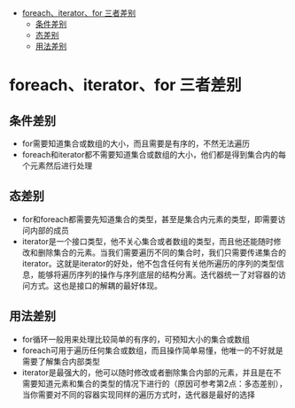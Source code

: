 <!-- TOC -->

- [foreach、iterator、for 三者差别](#foreachiteratorfor-%E4%B8%89%E8%80%85%E5%B7%AE%E5%88%AB)
    - [条件差别](#%E6%9D%A1%E4%BB%B6%E5%B7%AE%E5%88%AB)
    - [态差别](#%E6%80%81%E5%B7%AE%E5%88%AB)
    - [用法差别](#%E7%94%A8%E6%B3%95%E5%B7%AE%E5%88%AB)

<!-- /TOC -->


# foreach、iterator、for 三者差别
## 条件差别
+ for需要知道集合或数组的大小，而且需要是有序的，不然无法遍历
+ foreach和iterator都不需要知道集合或数组的大小，他们都是得到集合内的每个元素然后进行处理

 
## 态差别
+ for和foreach都需要先知道集合的类型，甚至是集合内元素的类型，即需要访问内部的成员
+ iterator是一个接口类型，他不关心集合或者数组的类型，而且他还能随时修改和删除集合的元素。当我们需要遍历不同的集合时，我们只需要传递集合的iterator。这就是iterator的好处，他不包含任何有关他所遍历的序列的类型信息，能够将遍历序列的操作与序列底层的结构分离。迭代器统一了对容器的访问方式。这也是接口的解耦的最好体现。

## 用法差别
+ for循环一般用来处理比较简单的有序的，可预知大小的集合或数组
+ foreach可用于遍历任何集合或数组，而且操作简单易懂，他唯一的不好就是需要了解集合内部类型
+ iterator是最强大的，他可以随时修改或者删除集合内部的元素，并且是在不需要知道元素和集合的类型的情况下进行的（原因可参考第2点：多态差别），当你需要对不同的容器实现同样的遍历方式时，迭代器是最好的选择

